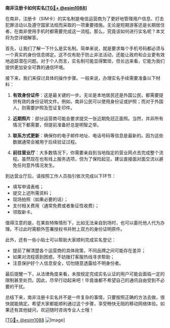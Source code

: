 **南非注册卡如何实名[[TG💪+ @esim1088](https://t.me/s/esim1088)]**

在南非，注册卡（SIM卡）的实名制是电信运营商为了更好地管理用户信息、打击犯罪活动以及遵守国家法规而采取的一项重要措施。无论是短期游客还是长期居住者，在南非使用手机时都需要完成这一流程。那么，究竟该如何进行实名呢？本文将为您详细解答。

首先，让我们了解一下什么是实名制。简单来说，就是要求每个手机号码都必须与一个真实的身份信息绑定。这不仅有助于防止非法活动，还能让政府和企业更有效地追踪潜在问题。对于个人而言，实名制可能显得繁琐，但长远来看，它能为我们提供更加安全可靠的通信环境。

接下来，我们来探讨具体的操作步骤。一般来说，办理实名手续需要准备以下材料：

1. **有效身份证件**：这是最关键的一步。无论是本地居民还是外国公民，都需要提供有效的身份证明文件。例如，南非公民可以使用身份证或护照；而对于外国人，则需要护照及签证复印件。
   
2. **近期照片**：部分运营商可能会要求提交一张近期免冠正面照。当然，并非所有情况下都需要，但提前准备好总是明智之举。

3. **联系方式更新**：确保你的电子邮件地址、电话号码等信息是最新的。因为这些数据通常会被用于后续验证过程。

4. **前往营业厅**：大多数情况下，你需要亲自到当地指定的营业网点去完成整个流程。虽然现在也有线上服务选项，但为了保险起见，建议直接面对面交流以避免任何意外情况发生。

到达营业厅后，请按照工作人员指引依次完成以下环节：
- 填写申请表格；
- 提交上述所需资料；
- 现场拍照（如果必要的话）；
- 支付相关费用（通常免费或者象征性收费）；
- 领取新卡。

值得注意的是，在某些特殊情形下，比如无法亲自到场时，也可以委托他人代为办理。不过此时需额外签署授权书并附上双方的身份证明原件。

此外，还有一些小贴士可以帮助大家顺利完成实名登记：
- 提前了解清楚各个运营商的具体政策，不同品牌之间可能存在差异；
- 如果对流程感到困惑，不妨拨打客服热线寻求帮助；
- 注意保护好个人信息安全，切勿随意透露给不明身份者。

最后提醒一下，从法律角度来看，未按规定完成实名认证的用户可能会面临一定的限制甚至处罚。因此，尽早行动起来吧！毕竟谁都不希望自己的通讯自由受到不必要的干扰。

总结下来，南非注册卡实名并不是一件复杂的事情，只要按照正确的方法去做，很快就能搞定。希望大家都能顺利通过这个步骤，享受畅快无阻的移动网络体验。如果还有其他疑问，欢迎随时咨询专业人士哦！

[[TG💪+ @esim1088](https://t.me/s/esim1088) ![Image](https://i.postimg.cc/4NQfJmqS/Snipaste-2025-05-13-00-14-12.png)]